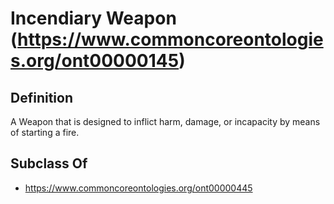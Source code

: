 # Incendiary Weapon (https://www.commoncoreontologies.org/ont00000145)

## Definition
A Weapon that is designed to inflict harm, damage, or incapacity by means of starting a fire.

## Subclass Of
- https://www.commoncoreontologies.org/ont00000445

